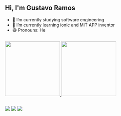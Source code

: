 ## Hi, I'm Gustavo Ramos

- 🔭 I’m currently studying software engineering
- 🌱 I’m currently learning ionic and MIT APP inventor
- 😄 Pronouns: He

##


<div align="left">
  <a href="https://github.com/gus-s-ramos">
  <img height="180em" src="https://github-readme-stats.vercel.app/api?username=gus-s-ramos&show_icons=true&theme=nightowl&include_all_commits=true&count_private=true"/>
  <img height="180em" src="https://github-readme-stats.vercel.app/api/top-langs/?username=gus-s-ramos&layout=compact&langs_count=7&theme=nightowl"/>
</div>
  
  
  ##
  
  
<div> 
  <a href="https://instagram.com/gus.s.ramos" target="_blank"><img src="https://img.shields.io/badge/Instagram-E4405F?style=for-the-badge&logo=instagram&logoColor=white" target="_blank"></a>
  <a href = "mailto:contatorafaballerini@gmail.com"><img src="https://img.shields.io/badge/-Gmail-%23333?style=for-the-badge&logo=gmail&logoColor=white" target="_blank"></a>
  <a href="https://www.linkedin.com/in/gustavo-ramos-b0a640220/" target="_blank"><img src="https://img.shields.io/badge/-LinkedIn-%230077B5?style=for-the-badge&logo=linkedin&logoColor=white" target="_blank"></a>  
</div>
